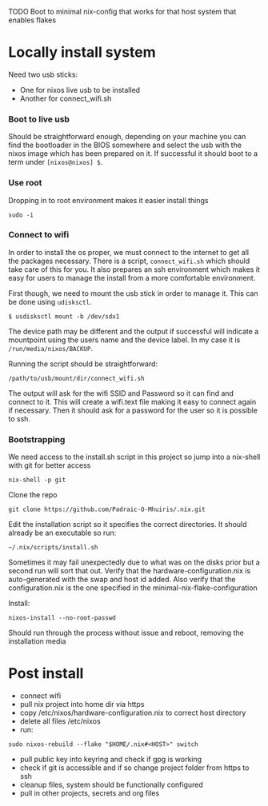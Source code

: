 
TODO Boot to minimal nix-config that works for that host system that enables flakes


# Locally install system

Need two usb sticks:

- One for nixos live usb to be installed
- Another for connect_wifi.sh

### Boot to live usb

Should be straightforward enough, depending on your machine you can find the bootloader in the BIOS somewhere and select the usb with the nixos image which has been prepared on it. If successful it should boot to a term under `[nixos@nixos] $`.

### Use root

Dropping in to root environment makes it easier install things

``` shell
sudo -i
```

### Connect to wifi

In order to install the os proper, we must connect to the internet to get all the packages necessary. There is a script, `connect_wifi.sh` which should take care of this for you. It also prepares an ssh environment which makes it easy for users to manage the install from a more comfortable environment. 

First though, we need to mount the usb stick in order to manage it. This can be done using `udisksctl`.

``` shell
$ usdisksctl mount -b /dev/sdx1
```

The device path may be different and the output if successful will indicate a mountpoint using the users name and the device label. In my case it is `/run/media/nixos/BACKUP`.

Running the script should be straightforward:

``` shell
/path/to/usb/mount/dir/connect_wifi.sh
```

The output will ask for the wifi SSID and Password so it can find and connect to it. This will create a wifi.text file making it easy to connect again if necessary. Then it should ask for a password for the user so it is possible to ssh.

### Bootstrapping

We need access to the install.sh script in this project so jump into a nix-shell with git for better access

``` shell
nix-shell -p git
```

Clone the repo

``` shell
git clone https://github.com/Padraic-O-Mhuiris/.nix.git
```

Edit the installation script so it specifies the correct directories. It should already be an executable so run:

``` shell
~/.nix/scripts/install.sh
```

Sometimes it may fail unexpectedly due to what was on the disks prior but a second run will sort that out. Verify that the hardware-configuration.nix is auto-generated with the swap and host id added. Also verify that the configuration.nix is the one specified in the minimal-nix-flake-configuration

Install:

``` shell
nixos-install --no-root-passwd
```

Should run through the process without issue and reboot, removing the installation media

# Post install
- connect wifi
- pull nix project into home dir via https
- copy /etc/nixos/hardware-configuration.nix to correct host directory
- delete all files /etc/nixos
- run:

``` shell
sudo nixos-rebuild --flake "$HOME/.nix#<HOST>" switch
```

- pull public key into keyring and check if gpg is working
- check if git is accessible and if so change project folder from https to ssh
- cleanup files, system should be functionally configured
- pull in other projects, secrets and org files

